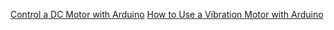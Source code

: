 
[Control a DC Motor with Arduino](https://www.youtube.com/watch?v=XrJ_zLWFGFw)
[How to Use a Vibration Motor with Arduino](https://www.youtube.com/watch?v=3hoBwa0ccys)

